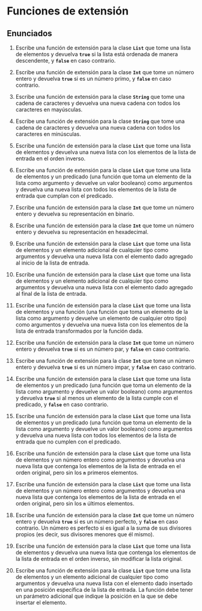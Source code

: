 # Funciones de extensión

## Enunciados

1. Escribe una función de extensión para la clase **`List`** que tome una lista de elementos y devuelva **`true`** si la lista está ordenada de manera descendente, y **`false`** en caso contrario.
2. Escribe una función de extensión para la clase **`Int`** que tome un número entero y devuelva **`true`** si es un número primo, y **`false`** en caso contrario.
3. Escribe una función de extensión para la clase **`String`** que tome una cadena de caracteres y devuelva una nueva cadena con todos los caracteres en mayúsculas.
4. Escribe una función de extensión para la clase **`String`** que tome una cadena de caracteres y devuelva una nueva cadena con todos los caracteres en minúsculas.
5. Escribe una función de extensión para la clase **`List`** que tome una lista de elementos y devuelva una nueva lista con los elementos de la lista de entrada en el orden inverso.
6. Escribe una función de extensión para la clase **`List`** que tome una lista de elementos y un predicado (una función que toma un elemento de la lista como argumento y devuelve un valor booleano) como argumentos y devuelva una nueva lista con todos los elementos de la lista de entrada que cumplan con el predicado.
7. Escribe una función de extensión para la clase **`Int`** que tome un número entero y devuelva su representación en binario.
8. Escribe una función de extensión para la clase **`Int`** que tome un número entero y devuelva su representación en hexadecimal.
9. Escribe una función de extensión para la clase **`List`** que tome una lista de elementos y un elemento adicional de cualquier tipo como argumentos y devuelva una nueva lista con el elemento dado agregado al inicio de la lista de entrada.
10. Escribe una función de extensión para la clase **`List`** que tome una lista de elementos y un elemento adicional de cualquier tipo como argumentos y devuelva una nueva lista con el elemento dado agregado al final de la lista de entrada.
11. Escribe una función de extensión para la clase **`List`** que tome una lista de elementos y una función (una función que toma un elemento de la lista como argumento y devuelve un elemento de cualquier otro tipo) como argumentos y devuelva una nueva lista con los elementos de la lista de entrada transformados por la función dada.
12. Escribe una función de extensión para la clase **`Int`** que tome un número entero y devuelva **`true`** si es un número par, y **`false`** en caso contrario.
13. Escribe una función de extensión para la clase **`Int`** que tome un número entero y devuelva **`true`** si es un número impar, y **`false`** en caso contrario.
14. Escribe una función de extensión para la clase **`List`** que tome una lista de elementos y un predicado (una función que toma un elemento de la lista como argumento y devuelve un valor booleano) como argumentos y devuelva **`true`** si al menos un elemento de la lista cumple con el predicado, y **`false`** en caso contrario.

15. Escribe una función de extensión para la clase **`List`** que tome una lista de elementos y un predicado (una función que toma un elemento de la lista como argumento y devuelve un valor booleano) como argumentos y devuelva una nueva lista con todos los elementos de la lista de entrada que no cumplen con el predicado.
16. Escribe una función de extensión para la clase **`List`** que tome una lista de elementos y un número entero como argumentos y devuelva una nueva lista que contenga los elementos de la lista de entrada en el orden original, pero sin los **`n`** primeros elementos.
17. Escribe una función de extensión para la clase **`List`** que tome una lista de elementos y un número entero como argumentos y devuelva una nueva lista que contenga los elementos de la lista de entrada en el orden original, pero sin los **`n`** últimos elementos.
18. Escribe una función de extensión para la clase **`Int`** que tome un número entero y devuelva **`true`** si es un número perfecto, y **`false`** en caso contrario. Un número es perfecto si es igual a la suma de sus divisores propios (es decir, sus divisores menores que él mismo).
19. Escribe una función de extensión para la clase **`List`** que tome una lista de elementos y devuelva una nueva lista que contenga los elementos de la lista de entrada en el orden inverso, sin modificar la lista original.
20. Escribe una función de extensión para la clase **`List`** que tome una lista de elementos y un elemento adicional de cualquier tipo como argumentos y devuelva una nueva lista con el elemento dado insertado en una posición específica de la lista de entrada. La función debe tener un parámetro adicional que indique la posición en la que se debe insertar el elemento.